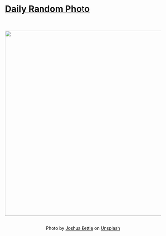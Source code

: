 # [Daily Random Photo](https://www.dailyrandomphoto.com/)

<div align="center">
  <br>
  <br>
  <a href="https://www.dailyrandomphoto.com/p/2023/2023-11-08/"><img src="https://images.unsplash.com/photo-1697918498916-db7a3acab055?crop=entropy&cs=tinysrgb&fit=max&fm=jpg&ixid=M3w3NzUwOHwwfDF8cmFuZG9tfHx8fHx8fHx8MTY5OTQwMzM0M3w&ixlib=rb-4.0.3&q=80&w=1080" width="600px"></a>
  <br>
  <br>
  <p class="has-text-grey">Photo by <a href="https://unsplash.com/@joshuakettle?utm_source=Daily%20Random%20Photo&amp;utm_medium=referral" target="_blank" rel="noopener noreferrer">Joshua Kettle</a> on <a href="https://unsplash.com/photos/the-inside-of-a-building-with-a-lot-of-plants-growing-inside-of-it-aSw3JLwzwNY?utm_source=Daily%20Random%20Photo&amp;utm_medium=referral" target="_blank" rel="noopener noreferrer">Unsplash</a></p>
</div>
